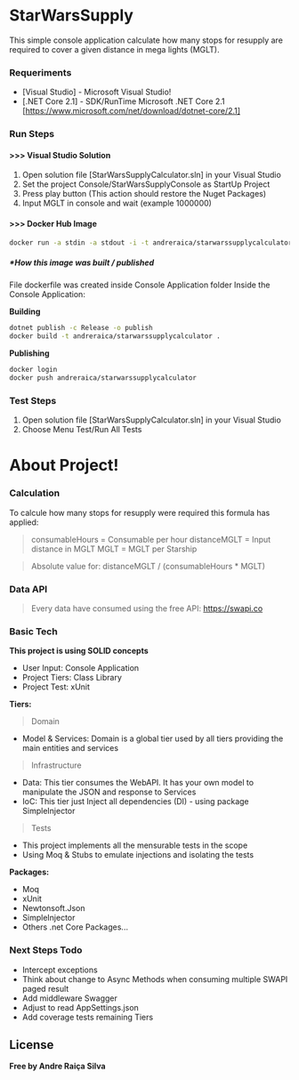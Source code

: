 # StarWarsSupply

This simple console application calculate how many stops for resupply are required to cover a given distance in mega lights (MGLT).

### Requeriments

* [Visual Studio] - Microsoft Visual Studio!
* [.NET Core 2.1] - SDK/RunTime Microsoft .NET Core 2.1 [https://www.microsoft.com/net/download/dotnet-core/2.1]

### Run Steps
#### >>> Visual Studio Solution
1) Open solution file [StarWarsSupplyCalculator.sln] in your Visual Studio
2) Set the project Console/StarWarsSupplyConsole as StartUp Project
3) Press play button (This action should restore the Nuget Packages)
4) Input MGLT in console and wait (example 1000000)

#### >>> Docker Hub Image
```sh
docker run -a stdin -a stdout -i -t andreraica/starwarssupplycalculator
```

##### *How this image was built / published
File dockerfile was created inside Console Application folder
Inside the Console Application:

**Building**
```sh
dotnet publish -c Release -o publish
docker build -t andreraica/starwarssupplycalculator .
````
**Publishing**
```sh
docker login
docker push andreraica/starwarssupplycalculator
````

### Test Steps

1) Open solution file [StarWarsSupplyCalculator.sln] in your Visual Studio
2) Choose Menu Test/Run All Tests

# About Project!

### Calculation

To calcule how many stops for resupply were required this formula has applied: 

> consumableHours = Consumable per hour
> distanceMGLT = Input distance in MGLT
> MGLT = MGLT per Starship

> Absolute value for: distanceMGLT / (consumableHours * MGLT)

### Data API

> Every data have consumed using the free API: https://swapi.co

### Basic Tech

**This project is using SOLID concepts**

* User Input: Console Application
* Project Tiers: Class Library
* Project Test: xUnit

**Tiers:**
>Domain 
* Model & Services: Domain is a global tier used by all tiers providing the main entities and services

>Infrastructure
* Data: This tier consumes the WebAPI. It has your own model to manipulate the JSON and response to Services 
* IoC: This tier just Inject all dependencies (DI) - using package SimpleInjector

>Tests
* This project implements all the mensurable tests in the scope
* Using Moq & Stubs to emulate injections and isolating the tests

**Packages:**
* Moq
* xUnit
* Newtonsoft.Json
* SimpleInjector
* Others .net Core Packages...


### Next Steps Todo

 - Intercept exceptions 
 - Think about change to Async Methods when consuming multiple SWAPI paged result
 - Add middleware Swagger
 - Adjust to read AppSettings.json
 - Add coverage tests remaining Tiers

License
----

**Free by Andre Raiça Silva**